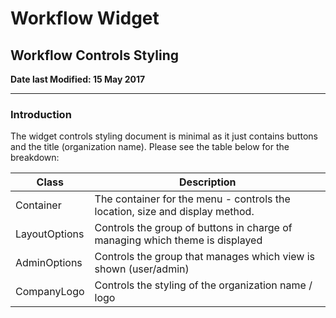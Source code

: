# Workflow Widget

## Workflow Controls Styling

**Date last Modified: 15 May 2017**

--------------------------------------------------------------------------------

### Introduction

The widget controls styling document is minimal as it just contains buttons and the title (organization name). Please see the table below for the breakdown:

Class         | Description
------------- | ----------------------------------------------------------------------------
Container     | The container for the menu - controls the location, size and display method.
LayoutOptions | Controls the group of buttons in charge of managing which theme is displayed
AdminOptions  | Controls the group that manages which view is shown (user/admin)
CompanyLogo   | Controls the styling of the organization name / logo
